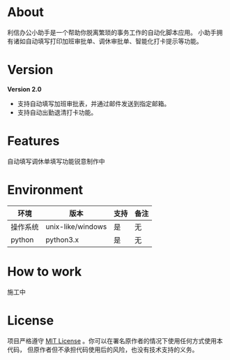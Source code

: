 # About

利信办公小助手是一个帮助你脱离繁琐的事务工作的自动化脚本应用。
小助手拥有诸如自动填写打印加班审批单、调休审批单、智能化打卡提示等功能。

# Version

**Version 2.0**  

- 支持自动填写加班审批表，并通过邮件发送到指定邮箱。
- 支持自动出勤退清打卡功能。

# Features

自动填写调休单填写功能锐意制作中


# Environment

|环境|版本|支持|备注|
|--|--|--|--|
|操作系统|unix-like/windows|是|无|
|python|python3.x|是|无|


# How to work

施工中

# License


项目严格遵守 [MIT License](https://choosealicense.com/licenses/mit/) 。你可以在署名原作者的情况下使用任何方式使用本代码，
但原作者但不承担代码使用后的风险，也没有技术支持的义务。

